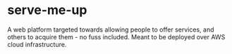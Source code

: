 # serve-me-up
A web platform targeted towards allowing people to offer services, and others to acquire them - no fuss included. Meant to be deployed over AWS cloud infrastructure.
